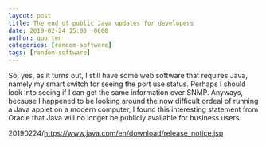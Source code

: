 ```yaml
---
layout: post
title: The end of public Java updates for developers
date: 2019-02-24 15:03 -0600
author: quorten
categories: [random-software]
tags: [random-software]
---
```


So, yes, as it turns out, I still have some web software that requires
Java, namely my smart switch for seeing the port use status.  Perhaps
I should look into seeing if I can get the same information over SNMP.
Anyways, because I happened to be looking around the now difficult
ordeal of running a Java applet on a modern computer, I found this
interesting statement from Oracle that Java will no longer be publicly
available for business users.

20190224/https://www.java.com/en/download/release_notice.jsp
